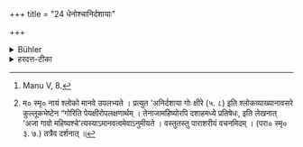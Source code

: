 +++
title = "24 धेनोश्चानिर्दशायाः"

+++

<details><summary>Bühler</summary>

24. Likewise the milk of a cow (buffalo-cow or she-goat) during the (first) ten days (after their giving birth to young ones), [^15] 


[^15]:  Manu V, 8.
</details>

<details><summary>हरदत्त-टीका</summary>

## सूत्रम्
धेनोश्चाऽनिर्दशायाः ॥ २४ ॥  
## टिप्पनी
धेनुर्नवप्रसूता गौः । चकारादजामहिष्योश्च । [^३] 'अजा गावो महिष्यश्चे'ति मानवे दर्शनात् ॥ २४॥  

[^३]:

    म० स्मृ० नायं श्लोको मानवे उपलभ्यते । प्रत्युत 'अनिर्दशाया गोः क्षीरे (५. ८) इति श्लोकव्याख्यानावसरे कुल्लूकभेष्टेन “गोरिति पेयक्षीरोपलक्षणार्थम् । तेनाजामहिष्योरपि दशाहमध्ये प्रतिषेधः, इति लेखनात् 'अजा गावो महिष्यश्चे'त्यस्याऽमानवत्वमेवाऽनुमीयते । वस्तुतस्तु पाराशरीयं वचनमिदम् । (परा० स्मृ० ३. ७.) तत्रैव दर्शनात् ॥
</details>
